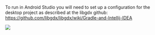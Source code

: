 To run in Android Studio you will need to set up a configuration for the desktop project as described at the libgdx github: https://github.com/libgdx/libgdx/wiki/Gradle-and-Intellij-IDEA

<img src="https://d26dzxoao6i3hh.cloudfront.net/items/1R330Q2f3W0r0j3Y2J0r/fwee%20as%20a%20boyd.gif">
